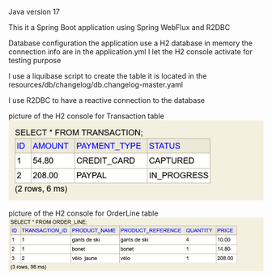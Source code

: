 
Java version
17

This it a Spring Boot application using Spring WebFlux and R2DBC

Database configuration
the application use a H2 database in memory 
the connection info are in the application.yml
I let the H2 console activate for testing purpose

I use a liquibase script to create the table it is located in the resources/db/changelog/db.changelog-master.yaml

I use R2DBC to have a reactive connection to the database


picture of the H2 console for Transaction table
![img.png](img.png)

picture of the H2 console for OrderLine table
![img_1.png](img_1.png)